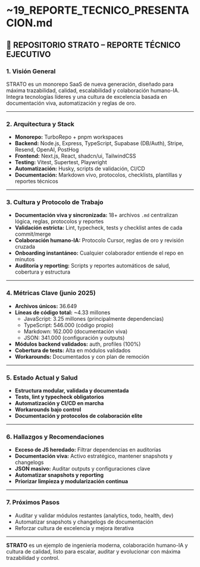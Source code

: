 # ~19_REPORTE_TECNICO_PRESENTACION.md

## 🚀 REPOSITORIO STRATO – REPORTE TÉCNICO EJECUTIVO

### 1. Visión General
STRATO es un monorepo SaaS de nueva generación, diseñado para máxima trazabilidad, calidad, escalabilidad y colaboración humano-IA. Integra tecnologías líderes y una cultura de excelencia basada en documentación viva, automatización y reglas de oro.

---

### 2. Arquitectura y Stack
- **Monorepo:** TurboRepo + pnpm workspaces
- **Backend:** Node.js, Express, TypeScript, Supabase (DB/Auth), Stripe, Resend, OpenAI, PostHog
- **Frontend:** Next.js, React, shadcn/ui, TailwindCSS
- **Testing:** Vitest, Supertest, Playwright
- **Automatización:** Husky, scripts de validación, CI/CD
- **Documentación:** Markdown vivo, protocolos, checklists, plantillas y reportes técnicos

---

### 3. Cultura y Protocolo de Trabajo
- **Documentación viva y sincronizada:** 18+ archivos `.md` centralizan lógica, reglas, protocolos y reportes
- **Validación estricta:** Lint, typecheck, tests y checklist antes de cada commit/merge
- **Colaboración humano-IA:** Protocolo Cursor, reglas de oro y revisión cruzada
- **Onboarding instantáneo:** Cualquier colaborador entiende el repo en minutos
- **Auditoría y reporting:** Scripts y reportes automáticos de salud, cobertura y estructura

---

### 4. Métricas Clave (junio 2025)
- **Archivos únicos:** 36.649
- **Líneas de código total:** ~4.33 millones
  - JavaScript: 3.25 millones (principalmente dependencias)
  - TypeScript: 546.000 (código propio)
  - Markdown: 162.000 (documentación viva)
  - JSON: 341.000 (configuración y outputs)
- **Módulos backend validados:** auth, profiles (100%)
- **Cobertura de tests:** Alta en módulos validados
- **Workarounds:** Documentados y con plan de remoción

---

### 5. Estado Actual y Salud
- **Estructura modular, validada y documentada**
- **Tests, lint y typecheck obligatorios**
- **Automatización y CI/CD en marcha**
- **Workarounds bajo control**
- **Documentación y protocolos de colaboración elite**

---

### 6. Hallazgos y Recomendaciones
- **Exceso de JS heredado:** Filtrar dependencias en auditorías
- **Documentación viva:** Activo estratégico, mantener snapshots y changelogs
- **JSON masivo:** Auditar outputs y configuraciones clave
- **Automatizar snapshots y reporting**
- **Priorizar limpieza y modularización continua**

---

### 7. Próximos Pasos
- Auditar y validar módulos restantes (analytics, todo, health, dev)
- Automatizar snapshots y changelogs de documentación
- Reforzar cultura de excelencia y mejora iterativa

---

**STRATO** es un ejemplo de ingeniería moderna, colaboración humano-IA y cultura de calidad, listo para escalar, auditar y evolucionar con máxima trazabilidad y control. 